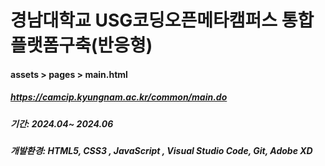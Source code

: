 # 경남대학교 USG코딩오픈메타캠퍼스 통합플랫폼구축(반응형)

<!-- main page --> 
#### assets > pages > main.html

<!-- Description -->
##### https://camcip.kyungnam.ac.kr/common/main.do
##### 기간: 2024.04~ 2024.06
##### 개발환경: HTML5, CSS3 , JavaScript , Visual Studio Code, Git, Adobe XD

